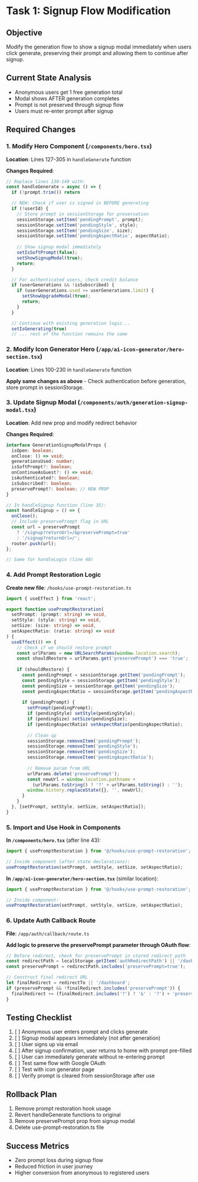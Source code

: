 # Task 1: Signup Flow Modification

## Objective
Modify the generation flow to show a signup modal immediately when users click generate, preserving their prompt and allowing them to continue after signup.

## Current State Analysis
- Anonymous users get 1 free generation total
- Modal shows AFTER generation completes
- Prompt is not preserved through signup flow
- Users must re-enter prompt after signup

## Required Changes

### 1. Modify Hero Component (`/components/hero.tsx`)

**Location**: Lines 127-305 in `handleGenerate` function

**Changes Required**:
```typescript
// Replace lines 130-149 with:
const handleGenerate = async () => {
  if (!prompt.trim()) return

  // NEW: Check if user is signed in BEFORE generating
  if (!userId) {
    // Store prompt in sessionStorage for preservation
    sessionStorage.setItem('pendingPrompt', prompt);
    sessionStorage.setItem('pendingStyle', style);
    sessionStorage.setItem('pendingSize', size);
    sessionStorage.setItem('pendingAspectRatio', aspectRatio);
    
    // Show signup modal immediately
    setIsSoftPrompt(false);
    setShowSignupModal(true);
    return;
  }

  // For authenticated users, check credit balance
  if (userGenerations && !isSubscribed) {
    if (userGenerations.used >= userGenerations.limit) {
      setShowUpgradeModal(true);
      return;
    }
  }

  // Continue with existing generation logic...
  setIsGenerating(true)
  // ... rest of the function remains the same
```

### 2. Modify Icon Generator Hero (`/app/ai-icon-generator/hero-section.tsx`)

**Location**: Lines 100-230 in `handleGenerate` function

**Apply same changes as above** - Check authentication before generation, store prompt in sessionStorage.

### 3. Update Signup Modal (`/components/auth/generation-signup-modal.tsx`)

**Location**: Add new prop and modify redirect behavior

**Changes Required**:
```typescript
interface GenerationSignupModalProps {
  isOpen: boolean;
  onClose: () => void;
  generationsUsed: number;
  isSoftPrompt?: boolean;
  onContinueAsGuest?: () => void;
  isAuthenticated?: boolean;
  isSubscribed?: boolean;
  preservePrompt?: boolean; // NEW PROP
}

// In handleSignup function (line 35):
const handleSignup = () => {
  onClose();
  // Include preservePrompt flag in URL
  const url = preservePrompt 
    ? '/signup?returnUrl=/&preservePrompt=true' 
    : '/signup?returnUrl=/';
  router.push(url);
};

// Same for handleLogin (line 40)
```

### 4. Add Prompt Restoration Logic

**Create new file**: `/hooks/use-prompt-restoration.ts`

```typescript
import { useEffect } from 'react';

export function usePromptRestoration(
  setPrompt: (prompt: string) => void,
  setStyle: (style: string) => void,
  setSize: (size: string) => void,
  setAspectRatio: (ratio: string) => void
) {
  useEffect(() => {
    // Check if we should restore prompt
    const urlParams = new URLSearchParams(window.location.search);
    const shouldRestore = urlParams.get('preservePrompt') === 'true';
    
    if (shouldRestore) {
      const pendingPrompt = sessionStorage.getItem('pendingPrompt');
      const pendingStyle = sessionStorage.getItem('pendingStyle');
      const pendingSize = sessionStorage.getItem('pendingSize');
      const pendingAspectRatio = sessionStorage.getItem('pendingAspectRatio');
      
      if (pendingPrompt) {
        setPrompt(pendingPrompt);
        if (pendingStyle) setStyle(pendingStyle);
        if (pendingSize) setSize(pendingSize);
        if (pendingAspectRatio) setAspectRatio(pendingAspectRatio);
        
        // Clean up
        sessionStorage.removeItem('pendingPrompt');
        sessionStorage.removeItem('pendingStyle');
        sessionStorage.removeItem('pendingSize');
        sessionStorage.removeItem('pendingAspectRatio');
        
        // Remove param from URL
        urlParams.delete('preservePrompt');
        const newUrl = window.location.pathname + 
          (urlParams.toString() ? '?' + urlParams.toString() : '');
        window.history.replaceState({}, '', newUrl);
      }
    }
  }, [setPrompt, setStyle, setSize, setAspectRatio]);
}
```

### 5. Import and Use Hook in Components

**In `/components/hero.tsx`** (after line 43):
```typescript
import { usePromptRestoration } from '@/hooks/use-prompt-restoration';

// Inside component (after state declarations):
usePromptRestoration(setPrompt, setStyle, setSize, setAspectRatio);
```

**In `/app/ai-icon-generator/hero-section.tsx`** (similar location):
```typescript
import { usePromptRestoration } from '@/hooks/use-prompt-restoration';

// Inside component:
usePromptRestoration(setPrompt, setStyle, setSize, setAspectRatio);
```

### 6. Update Auth Callback Route

**File**: `/app/auth/callback/route.ts`

**Add logic to preserve the preservePrompt parameter through OAuth flow**:
```typescript
// Before redirect, check for preservePrompt in stored redirect path
const redirectPath = localStorage.getItem('authRedirectPath') || '/dashboard';
const preservePrompt = redirectPath.includes('preservePrompt=true');

// Construct final redirect URL
let finalRedirect = redirectTo || '/dashboard';
if (preservePrompt && !finalRedirect.includes('preservePrompt')) {
  finalRedirect += (finalRedirect.includes('?') ? '&' : '?') + 'preservePrompt=true';
}
```

## Testing Checklist
1. [ ] Anonymous user enters prompt and clicks generate
2. [ ] Signup modal appears immediately (not after generation)
3. [ ] User signs up via email
4. [ ] After signup confirmation, user returns to home with prompt pre-filled
5. [ ] User can immediately generate without re-entering prompt
6. [ ] Test same flow with Google OAuth
7. [ ] Test with icon generator page
8. [ ] Verify prompt is cleared from sessionStorage after use

## Rollback Plan
1. Remove prompt restoration hook usage
2. Revert handleGenerate functions to original
3. Remove preservePrompt prop from signup modal
4. Delete use-prompt-restoration.ts file

## Success Metrics
- Zero prompt loss during signup flow
- Reduced friction in user journey
- Higher conversion from anonymous to registered users